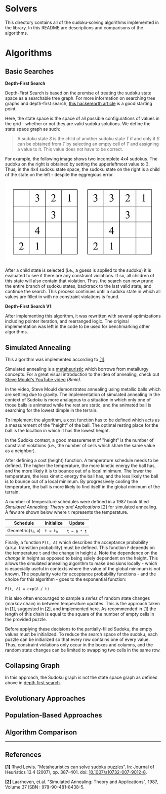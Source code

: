 # Solvers

This directory contains all of the sudoku-solving algorithms implemented in the library. In this README are descriptions and comparisons of the algorithms.

# Algorithms
## Basic Searches

**Depth-First Search**

Depth-First Search is based on the premise of treating the sudoku state space as a searchable tree graph. For more information on searching tree graphs and depth-first search, [this hackerearth article](https://www.hackerearth.com/practice/algorithms/graphs/depth-first-search/tutorial/) is a good starting point.

Here, the state space is the space of all possible configurations of values in the grid - whether or not they are valid sudoku solutions. We define the state space graph as such:

> A sudoku state *S* is the child of another sudoku state *T* if and only if *S* can be obtained from *T* by selecting an empty cell of *T* and assigning a value to it. This value does not have to be correct.

For example, the following image shows two incomplete 4x4 sudokus. The sudoku on the right is obtained by setting the upperleftmost value to 3. Thus, in the 4x4 sudoku state space, the sudoku state on the right is a child of the state on the left - despite the eggregious error.

![alt text](../../readme-images/dfs-example.jpg)

After a child state is selected (i.e., a guess is applied to the sudoku) it is evaluated to see if there are any constraint violations. If so, all children of this state will also contain that violation. Thus, the search can now prune the entire branch of sudoku states, backtrack to the last valid state, and continue the search. This process continues until a sudoku state in which all values are filled in with no constraint violations is found.

**Depth-First Search V1**

After implementing this algorithm, it was rewritten with several optimizations including pointer iteration, and rearranged logic. The original implementation was left in the code to be used for benchmarking other algorithms.

## Simulated Annealing

This algorithm was implemented according to [[1]](#references). 

Simulated annealing is a [metaheuristic](https://en.wikipedia.org/wiki/Metaheuristic "Wikipedia") which borrows from metallurgy concepts. For a great visual introduction to the idea of annealing, check out [Steve Mould's YouTube video](https://www.youtube.com/watch?v=xuL2yT-B2TM) *(8min)*.

In the video, Steve Mould demonstrates annealing using metallic balls which are settling due to gravity. The implementation of simulated annealing in the context of Sudoku is more analagous to a situation in which only one of those balls is animated while the rest are static, and the animated ball is searching for the lowest dimple in the terrain.

To implement the algorithm, a cost function has to be defined which acts as a measurement of the "height" of the ball. The optimal resting place for the ball is the location in which it has the lowest height.

In the Sudoku context, a good measurement of "height" is the number of constraint violations (i.e., the number of cells which share the same value as a neighbor).

After defining a cost (height) function. A temperature schedule needs to be defined. The higher the temperature, the more kinetic energy the ball has, and the more likely it is to bounce out of a local minimum. The lower the temperature, the less kinetic energy the ball has, and the less likely the ball is to bounce out of a local minimum. By progressively cooling the temperature, the ball is more likely to find itself in the global minimum of the terrain.

A number of temperature schedules were defined in a 1987 book titled *Simulated Annealing: Theory and Applications* [[2]](#references) for simulated annealing. A few are shown below where `t` represents the temperature.

| Schedule | Initialize | Update |
| --- | --- | --- |
| Geometric(<code>t<sub>0</sub></code>, `a`) | <code>t = t<sub>0</sub></code>| `t = a * t` |

Finally, a function `P(t, Δ)` which describes the acceptance probability (a.k.a. transition probability) must be defined. This function `P` depends on the temperature `t` and the change in height `Δ`. Note the dependence on the *change* in height as opposed to being solely dependent on the height. This allows the simulated annealing algorithm to make decisions locally - which is especially useful in contexts where the value of the global minimum is not known. The popularity vote for acceptance probability functions - and the choice for this algorithm - goes to the exponential function:

    P(t, Δ) = exp(Δ / t)

It is also often encouraged to sample a *series* of random state changes (markov chain) in between temperature updates. This is the approach taken in [[1]](#references), suggested in [[2]](#references), and implemented here. As recommended in [[1]](#references) the length of this chain is equal to the square of the number of empty cells in the provided puzzle.

Before applying these decisions to the partially-filled Sudoku, the empty values must be initialized. To reduce the search space of the sudoku, each puzzle can be initialized so that every row contains one of every value. Thus, constraint violations only occur in the boxes and columns, and the random state changes can be limited to swapping two cells in the same row.

## Collapsing Graph

In this approach, the Sudoku graph is not the state space graph as defined above in [depth first search](#basic-searches). 

## Evolutionary Approaches

## Population-Based Approaches

## Algorithm Comparison
-----------------

## References

**[1]** Rhyd Lewis. “Metaheuristics can solve sudoku puzzles”. In: Journal of Heuristics 13.4 (2007), pp. 387–401. doi: [10.1007/s10732-007-9012-8](doi.org/10.1007/s10732-007-9012-8).

**[2]** Laarhoven, et.al. "Simulated Annealing: Theory and Applications", 1987, Volume 37 ISBN : 978-90-481-8438-5.